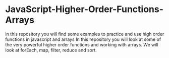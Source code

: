 # JavaScript-Higher-Order-Functions-Arrays
in this repository you will find some examples to practice and use high order functions in javascript and arrays
In this repository you will look at some of the very powerful higher order functions and working with arrays. We will look at forEach, map, filter, reduce and sort.
